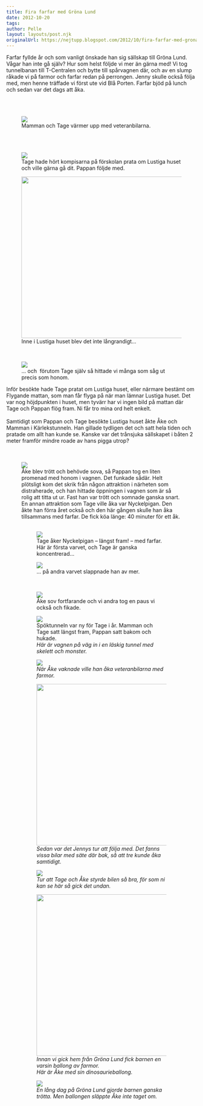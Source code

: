 ```yaml
---
title: Fira farfar med Gröna Lund
date: 2012-10-20
tags: 	
author: Pelle
layout: layouts/post.njk
originalUrl: https://nejtupp.blogspot.com/2012/10/fira-farfar-med-grona-lund.html
---
```


Farfar fyllde år och som vanligt önskade han sig sällskap till Gröna Lund. Vågar han inte gå själv? Hur som helst följde vi mer än gärna med! Vi tog tunnelbanan till T-Centralen och bytte till spårvagnen där, och av en slump råkade vi på farmor och farfar redan på perrongen. Jenny skulle också följa med, men henne träffade vi först ute vid Blå Porten. Farfar bjöd på lunch och sedan var det dags att åka.</div><div class="separator" style="clear: both; text-align: center;"><br></div><div class="separator" style="clear: both; text-align: center;"><br></div>

<figure>
	<img src="../../../../img/Gro%CC%88na+Lund-5C5C7550.jpg">
	<figcaption>Mamman och Tage värmer upp med veteranbilarna.</figcaption>
</figure><div class="separator" style="clear: both; text-align: center;"><br></div><br>

<figure>
	<img src="../../../../img/Gro%CC%88na+Lund-5C5C7574.jpg">
	<figcaption>Tage hade hört kompisarna på förskolan prata om Lustiga huset och ville gärna gå dit. Pappan följde med.</figcaption>
</figure>

<figure>
	<img src="../../../../img/Gro%CC%88na+Lund-5C5C7577.jpg" width="426">
	<figcaption>Inne i Lustiga huset blev det inte långrandigt...</figcaption>
</figure><br>

<figure>
	<img src="../../../../img/Gro%CC%88na+Lund-5C5C7598.jpg">
	<figcaption>... och  förutom Tage själv så hittade vi många som såg ut precis som honom.</figcaption>
</figure>Inför besökte hade Tage pratat om Lustiga huset, eller närmare bestämt om Flygande mattan, som man får flyga på när man lämnar Lustiga huset. Det var nog höjdpunkten i huset, men tyvärr har vi ingen bild på mattan där Tage och Pappan flög fram. Ni får tro mina ord helt enkelt.<br><br>Samtidigt som Pappan och Tage besökte Lustiga huset åkte Åke och Mamman i Kärlekstunneln. Han gillade tydligen det och satt hela tiden och pratade om allt han kunde se. Kanske var det trånsjuka sällskapet i båten 2 meter framför mindre roade av hans pigga utrop?<br><br><br>

<figure>
	<img src="../../../../img/Gro%CC%88na+Lund-5C5C7607.jpg">
	<figcaption>Åke blev trött och behövde sova, så Pappan tog en liten promenad med honom i vagnen. Det funkade sådär. Helt plötsligt kom det skrik från någon attraktion i närheten som distraherade, och han hittade öppningen i vagnen som är så rolig att titta ut ur. Fast han var trött och somnade ganska snart.</td></tr></tbody></table><br>En annan attraktion som Tage ville åka var Nyckelpigan. Den åkte han förra året också och den här gången skulle han åka tillsammans med farfar. De fick köa länge: 40 minuter för ett åk.<br><br>

<figure>
	<img src="../../../../img/Gro%CC%88na+Lund-5C5C7626.jpg">
	<figcaption>Tage åker Nyckelpigan – längst fram! – med farfar. Här är första varvet, och Tage är ganska koncentrerad...</figcaption>
</figure>

<figure>
	<img src="../../../../img/Gro%CC%88na+Lund-5C5C7639.jpg">
	<figcaption>... på andra varvet slappnade han av mer.</figcaption>
</figure><br>

<figure>
	<img src="../../../../img/Gro%CC%88na+Lund-5C5C7654.jpg">
	<figcaption>Åke sov fortfarande och vi andra tog en paus vi också och fikade.</figcaption>
</figure>

<figure>
	<img src="../../../../img/Gro%CC%88na+Lund-5C5C7677.jpg">
	<figcaption>Spöktunneln var ny för Tage i år. Mamman och Tage satt längst fram, Pappan satt bakom och hukade. </i><br><i>Här är vagnen på väg in i en läskig tunnel med skelett och monster.</figcaption>
</figure>

<figure>
	<img src="../../../../img/Gro%CC%88na+Lund-5C5C7691.jpg">
	<figcaption>När Åke vaknade ville han åka veteranbilarna med farmor.</figcaption>
</figure>

<figure>
	<img src="../../../../img/Gro%CC%88na+Lund-5C5C7720.jpg" width="426">
	<figcaption>Sedan var det Jennys tur att följa med. Det fanns <br>vissa bilar med säte där bak, så att tre kunde åka samtidigt.</figcaption>
</figure>

<figure>
	<img src="../../../../img/Gro%CC%88na+Lund-5C5C7731.jpg">
	<figcaption>Tur att Tage och Åke styrde bilen så bra, för som ni kan se här så gick det undan.</figcaption>
</figure>

<figure>
	<img src="../../../../img/Gro%CC%88na+Lund-5C5C7772.jpg" width="426">
	<figcaption>Innan vi gick hem från Gröna Lund fick barnen en varsin ballong av farmor.<br>Här är Åke med sin dinosaurieballong.</figcaption>
</figure>

<figure>
	<img src="../../../../img/Gro%CC%88na+Lund-5C5C7784.jpg">
	<figcaption>En lång dag på Gröna Lund gjorde barnen ganska trötta. Men ballongen släppte Åke inte taget om.</figcaption>
</figure>
